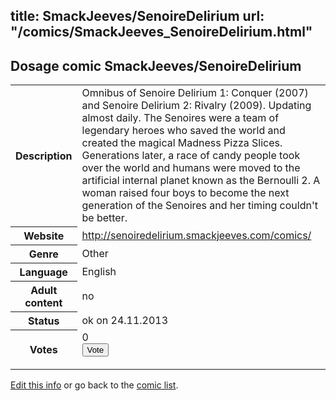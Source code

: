 title: SmackJeeves/SenoireDelirium
url: "/comics/SmackJeeves_SenoireDelirium.html"
---
Dosage comic SmackJeeves/SenoireDelirium
-----------------------------------------

<p id="msg"></p>
<script type="text/javascript">
if (window.location.search === '?edit_info_mail=sent_ok') {
  var elem = document.getElementById("msg");
  elem.innerHTML = 'Edited information sucessfully sent for review, which is usually done daily. Thanks!';
  elem.className = 'ok';
}
</script>
<table class="comicinfo">
<tr>
<th>Description</th><td>Omnibus of Senoire Delirium 1: Conquer (2007) and Senoire Delirium 2: Rivalry (2009). Updating almost daily. The Senoires were a team of legendary heroes who saved the world and created the magical Madness Pizza Slices. Generations later, a race of candy people took over the world and humans were moved to the artificial internal planet known as the Bernoulli 2. A woman raised four boys to become the next generation of the Senoires and her timing couldn't be better.</td>
</tr>
<tr>
<th>Website</th><td><a href="http://senoiredelirium.smackjeeves.com/comics/">http://senoiredelirium.smackjeeves.com/comics/</a></td>
</tr>
<tr>
<th>Genre</th><td>Other</td>
</tr>
<tr>
<th>Language</th><td>English</td>
</tr>
<tr>
<th>Adult content</th><td>no</td>
</tr>
<tr>
<th>Status</th><td>ok on 24.11.2013</td>
</tr>
<tr>
<th>Votes</th><td>0
<form action="http://gaecounter.appspot.com/count/" method="POST">
<input name="name" type="hidden" value="SmackJeeves_SenoireDelirium"/>
<input name="uid" type="hidden" id="voteuid" value=""/>
<input type="submit" value="Vote"/>
</form>
</td>
</tr>
</table>
<script type="text/javascript">
var ua = navigator.userAgent;
document.getElementById("voteuid").value = ua.replace(/[^a-zA-Z0-9\._:]/g , "_");;
</script>

[Edit this info](SmackJeeves_SenoireDelirium_edit.html) or go back to the [comic list](../comic-index.html).
